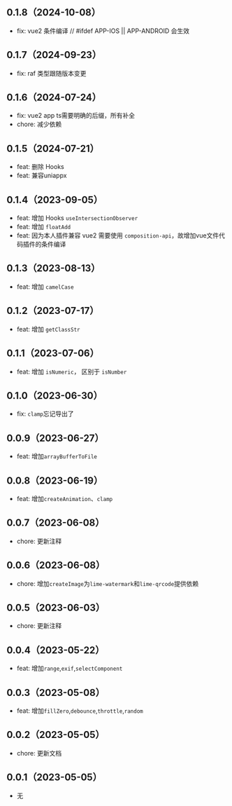 ## 0.1.8（2024-10-08）
- fix: vue2 条件编译 // #ifdef APP-IOS || APP-ANDROID 会生效
## 0.1.7（2024-09-23）
- fix: raf 类型跟随版本变更
## 0.1.6（2024-07-24）
- fix: vue2 app ts需要明确的后缀，所有补全
- chore: 减少依赖
## 0.1.5（2024-07-21）
- feat: 删除 Hooks
- feat: 兼容uniappx
## 0.1.4（2023-09-05）
- feat: 增加 Hooks `useIntersectionObserver`
- feat: 增加 `floatAdd`
- feat: 因为本人插件兼容 vue2 需要使用 `composition-api`，故增加vue文件代码插件的条件编译
## 0.1.3（2023-08-13）
- feat: 增加 `camelCase`
## 0.1.2（2023-07-17）
- feat: 增加 `getClassStr`
## 0.1.1（2023-07-06）
- feat: 增加 `isNumeric`， 区别于 `isNumber`
## 0.1.0（2023-06-30）
- fix: `clamp`忘记导出了
## 0.0.9（2023-06-27）
- feat: 增加`arrayBufferToFile`
## 0.0.8（2023-06-19）
- feat: 增加`createAnimation`、`clamp`
## 0.0.7（2023-06-08）
- chore: 更新注释
## 0.0.6（2023-06-08）
- chore: 增加`createImage`为`lime-watermark`和`lime-qrcode`提供依赖
## 0.0.5（2023-06-03）
- chore: 更新注释
## 0.0.4（2023-05-22）
- feat: 增加`range`,`exif`,`selectComponent`
## 0.0.3（2023-05-08）
- feat: 增加`fillZero`,`debounce`,`throttle`,`random`
## 0.0.2（2023-05-05）
- chore: 更新文档
## 0.0.1（2023-05-05）
- 无

